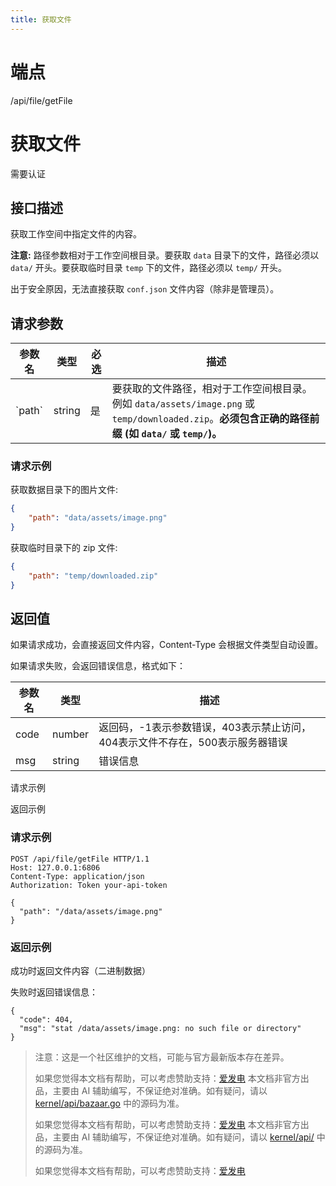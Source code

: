 ```yaml
---
title: 获取文件
---
```

# 端点

/api/file/getFile

# 获取文件

需要认证

## 接口描述

获取工作空间中指定文件的内容。

**注意:** 路径参数相对于工作空间根目录。要获取 `data` 目录下的文件，路径必须以 `data/` 开头。要获取临时目录 `temp` 下的文件，路径必须以 `temp/` 开头。

出于安全原因，无法直接获取 `conf.json` 文件内容（除非是管理员）。

## 请求参数

| 参数名 | 类型 | 必选 | 描述 |
| --- | --- | --- | --- |
| \`path\` | string | 是 | 要获取的文件路径，相对于工作空间根目录。例如 `data/assets/image.png` 或 `temp/downloaded.zip`。**必须包含正确的路径前缀 (如 `data/` 或 `temp/`)。** |

### 请求示例

获取数据目录下的图片文件:

```json
{
    "path": "data/assets/image.png"
}
```

获取临时目录下的 zip 文件:

```json
{
    "path": "temp/downloaded.zip"
}
```

## 返回值

如果请求成功，会直接返回文件内容，Content-Type 会根据文件类型自动设置。

如果请求失败，会返回错误信息，格式如下：

| 参数名 | 类型 | 描述 |
| --- | --- | --- |
| code | number | 返回码，-1表示参数错误，403表示禁止访问，404表示文件不存在，500表示服务器错误 |
| msg | string | 错误信息 |

请求示例

返回示例

### 请求示例

```
POST /api/file/getFile HTTP/1.1
Host: 127.0.0.1:6806
Content-Type: application/json
Authorization: Token your-api-token

{
  "path": "/data/assets/image.png"
}
```

### 返回示例

成功时返回文件内容（二进制数据）

失败时返回错误信息：

```
{
  "code": 404,
  "msg": "stat /data/assets/image.png: no such file or directory"
}
```

> 注意：这是一个社区维护的文档，可能与官方最新版本存在差异。
> 
> 如果您觉得本文档有帮助，可以考虑赞助支持：[爱发电](https://afdian.com/a/leolee9086?tab=feed)
> 本文档非官方出品，主要由 AI 辅助编写，不保证绝对准确。如有疑问，请以 [kernel/api/bazaar.go](https://github.com/siyuan-note/siyuan/blob/master/kernel/api/bazaar.go) 中的源码为准。
> 
> 如果您觉得本文档有帮助，可以考虑赞助支持：[爱发电](https://afdian.com/a/leolee9086?tab=feed)
> 本文档非官方出品，主要由 AI 辅助编写，不保证绝对准确。如有疑问，请以 [kernel/api/](https://github.com/siyuan-note/siyuan/blob/master/kernel/api/) 中的源码为准。
> 
> 如果您觉得本文档有帮助，可以考虑赞助支持：[爱发电](https://afdian.com/a/leolee9086?tab=feed)
